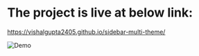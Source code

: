 # The project is live at below link:

https://vishalgupta2405.github.io/sidebar-multi-theme/

![Demo](assets/demo.gif)
